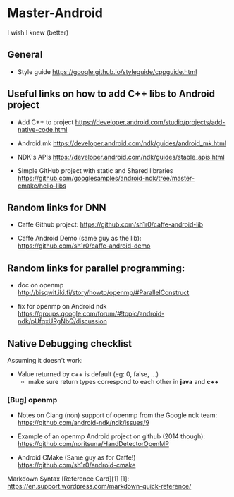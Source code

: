 # Master-Android
I wish I knew (better)

## General

* Style guide
https://google.github.io/styleguide/cppguide.html


## Useful links on how to add C++ libs to Android project

* Add C++ to project
https://developer.android.com/studio/projects/add-native-code.html

* Android.mk
https://developer.android.com/ndk/guides/android_mk.html

* NDK's APIs
https://developer.android.com/ndk/guides/stable_apis.html

* Simple GitHub project with static and Shared libraries
https://github.com/googlesamples/android-ndk/tree/master-cmake/hello-libs



## Random links for DNN

* Caffe Github project:
https://github.com/sh1r0/caffe-android-lib

* Caffe Android Demo (same guy as the lib):
https://github.com/sh1r0/caffe-android-demo





## Random links for parallel programming:

* doc on openmp
http://bisqwit.iki.fi/story/howto/openmp/#ParallelConstruct

* fix for openmp on Android ndk
https://groups.google.com/forum/#!topic/android-ndk/pUfqxURgNbQ/discussion


## Native Debugging checklist

Assuming it doesn't work:

* Value returned by c++ is default (eg: 0, false, ...)
    - make sure return types correspond to each other in **java** and **c++**
    
    
    
### [Bug] openmp

* Notes on Clang (non) support of openmp from the Google ndk team: 
https://github.com/android-ndk/ndk/issues/9

* Example of an openmp Android project on github (2014 though):
https://github.com/noritsuna/HandDetectorOpenMP

* Android CMake (Same guy as for Caffe!)
https://github.com/sh1r0/android-cmake



Markdown Syntax [Reference Card][1]
[1]: https://en.support.wordpress.com/markdown-quick-reference/
